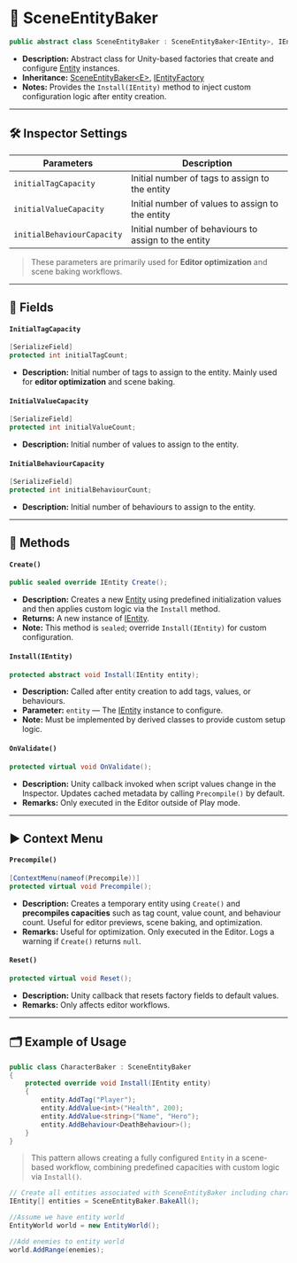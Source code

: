 # 🧩️ SceneEntityBaker

```csharp
public abstract class SceneEntityBaker : SceneEntityBaker<IEntity>, IEntityFactory
```

- **Description:** Abstract class for Unity-based factories that create and configure [Entity](../Entities/Entity.md)
  instances.
- **Inheritance:** [SceneEntityBaker\<E>](SceneEntityBaker%601.md), [IEntityFactory](IEntityFactory.md)
- **Notes:** Provides the `Install(IEntity)` method to inject custom configuration logic after entity creation.

---

## 🛠 Inspector Settings

| Parameters                 | Description                                          | 
|----------------------------|------------------------------------------------------|
| `initialTagCapacity`       | Initial number of tags to assign to the entity       |
| `initialValueCapacity`     | Initial number of values to assign to the entity     |
| `initialBehaviourCapacity` | Initial number of behaviours to assign to the entity |

> These parameters are primarily used for **Editor optimization** and scene baking workflows.

---

## 🧱 Fields

#### `InitialTagCapacity`

```csharp
[SerializeField] 
protected int initialTagCount;
```

- **Description:** Initial number of tags to assign to the entity. Mainly used for **editor optimization** and scene
  baking.

#### `InitialValueCapacity`

```csharp
[SerializeField]
protected int initialValueCount;
```

- **Description:** Initial number of values to assign to the entity.

#### `InitialBehaviourCapacity`

```csharp
[SerializeField] 
protected int initialBehaviourCount;
```

- **Description:** Initial number of behaviours to assign to the entity.

---

## 🏹 Methods

#### `Create()`

```csharp
public sealed override IEntity Create();
```

- **Description:** Creates a new [Entity](../Entities/Entity.md) using predefined initialization values and then applies
  custom logic via the `Install` method.
- **Returns:** A new instance of [IEntity](../Entities/IEntity.md).
- **Note:** This method is `sealed`; override `Install(IEntity)` for custom configuration.

#### `Install(IEntity)`

```csharp
protected abstract void Install(IEntity entity);
```

- **Description:** Called after entity creation to add tags, values, or behaviours.
- **Parameter:** `entity` — The [IEntity](../Entities/IEntity.md) instance to configure.
- **Note:** Must be implemented by derived classes to provide custom setup logic.

#### `OnValidate()`

```csharp
protected virtual void OnValidate();
```

- **Description:** Unity callback invoked when script values change in the Inspector. Updates cached metadata by calling
  `Precompile()` by default.
- **Remarks:** Only executed in the Editor outside of Play mode.

---

## ▶️ Context Menu

#### `Precompile()`

```csharp
[ContextMenu(nameof(Precompile))]
protected virtual void Precompile();
```

- **Description:** Creates a temporary entity using `Create()` and **precompiles capacities** such as tag count, value
  count, and behaviour count. Useful for editor previews, scene baking, and optimization.
- **Remarks:** Useful for optimization. Only executed in the Editor. Logs a warning if `Create()` returns `null`.

#### `Reset()`

```csharp
protected virtual void Reset();
```

- **Description:** Unity callback that resets factory fields to default values.
- **Remarks:** Only affects editor workflows.

---

## 🗂 Example of Usage

```csharp
public class CharacterBaker : SceneEntityBaker
{
    protected override void Install(IEntity entity)
    {
        entity.AddTag("Player");
        entity.AddValue<int>("Health", 200);
        entity.AddValue<string>("Name", "Hero");
        entity.AddBehaviour<DeathBehaviour>();
    }
}
```

> This pattern allows creating a fully configured `Entity` in a scene-based workflow, combining predefined capacities
> with custom logic via `Install()`.

```csharp
// Create all entities associated with SceneEntityBaker including character
IEntity[] entities = SceneEntityBaker.BakeAll();

//Assume we have entity world
EntityWorld world = new EntityWorld();

//Add enemies to entity world
world.AddRange(enemies);
```


<!--

# 🧩️ SceneEntityBaker

The `SceneEntityBaker` is an abstract Unity component that converts **GameObjects** into **entities** using a specified `ScriptableEntityFactory<E>`.  
It supports batch baking for entire scenes, GameObjects, or all objects in the scene.

---

---

## Classes

### Class SceneEntityBaker&lt;E&gt;

```csharp
public abstract class SceneEntityBaker<E> : MonoBehaviour where E : IEntity {...}
```

### Class SceneEntityBaker
A shortcut version bound to the base `IEntity` type.

```csharp
public abstract class SceneEntityBaker : SceneEntityBaker<IEntity> {...}
```

---

### Inspector Settings

| Field              | Type                         | Description                                                         |
|--------------------|------------------------------|---------------------------------------------------------------------|
| `destroyAfterBake` | `bool` (serialized)          | Whether to destroy the GameObject after baking. Defaults to `true`. |
| `factory`          | `ScriptableEntityFactory<E>` | The entity factory used to create entities.                         |

---

### Methods

| Method                                      | Description                                                                                                                          |
|---------------------------------------------|--------------------------------------------------------------------------------------------------------------------------------------|
| `E Bake()`                                  | Creates an entity using the assigned factory, installs it via `Install(E entity)`, and optionally destroys the GameObject.           |
| `protected abstract void Install(E entity)` | Must be implemented by subclasses to configure the baked entity with scene-specific or overridden properties.                        |
| `E IEntityFactory<E>.Create()`              | Implements the `IEntityFactory<E>` interface. Calls `Bake()` to produce a new entity, allowing the Baker itself to act as a factory. |

---
## Static Methods

| Method                                                                                         | Description                                                                                     |
|------------------------------------------------------------------------------------------------|-------------------------------------------------------------------------------------------------|
| `static E[] BakeAll(bool includeInactive = true)`                                              | Finds and bakes **all bakers** in the scene. Returns an array of baked entities.                |
| `static void BakeAll(ICollection<E> destination, bool includeInactive)`                        | Finds and bakes **all bakers** in the scene, appending results to the provided collection.      |
| `static List<E> Bake(Scene scene, bool includeInactive = true)`                                | Bakes all bakers only in the specified scene. Returns a list of baked entities.                 |
| `static void Bake(Scene scene, ICollection<E> results, bool includeInactive = true)`           | Bakes all bakers in the specified scene, adding results to the provided collection.             |
| `static E[] Bake(GameObject gameObject, bool includeInactive = true)`                          | Bakes all bakers attached to or under the given GameObject. Returns an array of baked entities. |
| `static void Bake(GameObject gameObject, ICollection<E> results, bool includeInactive = true)` | Bakes all bakers under the given GameObject, adding results to the provided collection.         |

## Usage Example

Suppose you have a `UnitEntity` and want to bake it from a prefab or scene object:

```csharp
public sealed class UnitEntity : Entity
{
}
```

Create a factory asset for it:
```csharp
[CreateAssetMenu(menuName = "Factories/Unit Factory")]
public sealed class UnitFactory : ScriptableEntityFactory<UnitEntity>
{
    [SerializeField] private int _health = 100;
    [SerializeField] private int _damage = 25;
    
    public override UnitEntity Create() => new UnitEntity(
        this.name,
        new string[] { "Unit" }, 
        new Dictionary<string, object>
        {
            {"Health", _health},
            {"Damage", _damage}
        });
    } 
}
```

Now implement a baker:
```csharp
public class UnitBaker : SceneEntityBaker<UnitEntity>
{
    [SerializeField] private Optional<int> _health = 100;
    [SerializeField] private Optional<int> _damage = 25;

    protected override void Install(UnitEntity entity)
    {
        //Override params in the scene
        if (_health) entity.SetHealth("Health", _health);
        if (_damage) entity.SetHealth("Health", _damage);
    }
}
```

### Baking in code

Bake everything in the current scene:
```csharp
UnitEntity[] units = SceneEntityBaker<UnitEntity>.BakeAll();
```

Bake only under a given parent GameObject:
```csharp
UnitEntity[] squad = SceneEntityBaker<UnitEntity>.Bake(mySquadGameObject);
```

Bake into an existing collection:
```csharp
List<UnitEntity> buffer = new List<UnitEntity>();
SceneEntityBaker<UnitEntity>.BakeAll(buffer);
```

-->